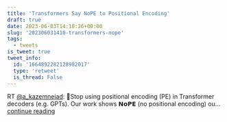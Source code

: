 ```yaml
---
title: 'Transformers Say NoPE to Positional Encoding'
draft: true
date: 2023-06-03T14:10:26+00:00
slug: '202306031410-transformers-nope'
tags:
  - tweets
is_tweet: true
tweet_info:
  id: '1664892282128982017'
  type: 'retweet'
  is_thread: False
---
```




RT [@a_kazemnejad](https://x.com/a_kazemnejad): 🚨Stop using positional encoding (PE) in Transformer decoders (e.g. GPTs). Our work shows 𝗡𝗼𝗣𝗘 (no positional encoding) ou… [continue reading](https://x.com/sytelus/status/1664892282128982017)
